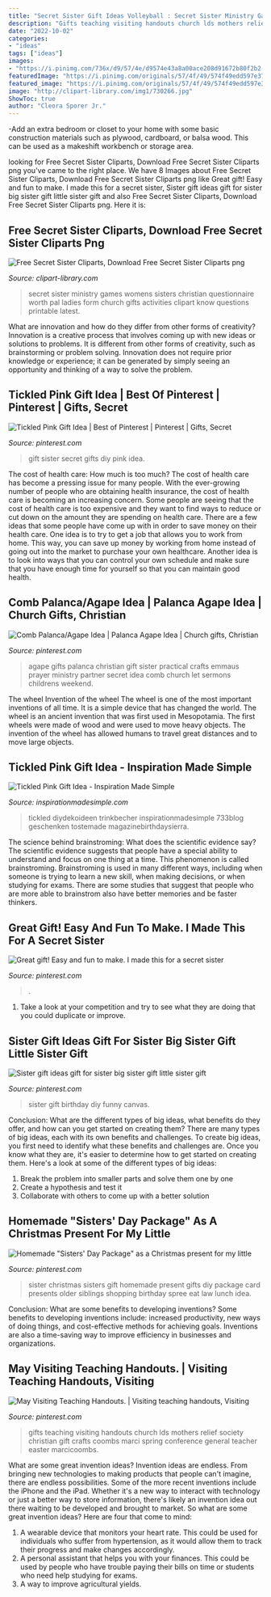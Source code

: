 ```yaml
---
title: "Secret Sister Gift Ideas Volleyball : Secret Sister Ministry Games Womens Sisters Christian Questionnaire Worth Pal Ladies Form Church Gifts Activities Clipart Know Questions Printable Latest"
description: "Gifts teaching visiting handouts church lds mothers relief society christian gift crafts coombs marci spring conference general teacher easter marcicoombs"
date: "2022-10-02"
categories:
- "ideas"
tags: ["ideas"]
images:
- "https://i.pinimg.com/736x/d9/57/4e/d9574e43a8a00ace208d91672b80f2b2--funny-sister-sister-sister.jpg"
featuredImage: "https://i.pinimg.com/originals/57/4f/49/574f49edd597e371694fa31bb8941867.jpg"
featured_image: "https://i.pinimg.com/originals/57/4f/49/574f49edd597e371694fa31bb8941867.jpg"
image: "http://clipart-library.com/img1/730266.jpg"
ShowToc: true
author: "Cleora Sporer Jr."
---
```



-Add an extra bedroom or closet to your home with some basic construction materials such as plywood, cardboard, or balsa wood. This can be used as a makeshift workbench or storage area. 

	

		
looking for Free Secret Sister Cliparts, Download Free Secret Sister Cliparts png you've came to the right place. We have 8 Images about Free Secret Sister Cliparts, Download Free Secret Sister Cliparts png like Great gift! Easy and fun to make. I made this for a secret sister, Sister gift ideas gift for sister big sister gift little sister gift and also Free Secret Sister Cliparts, Download Free Secret Sister Cliparts png. Here it is:
		
    
## Free Secret Sister Cliparts, Download Free Secret Sister Cliparts Png

<img loading=lazy src="http://clipart-library.com/img1/730266.jpg" onerror="this.onerror=null;this.src='https://tse1.mm.bing.net/th?id=OIP.JiMTV_2R52ozuZi8sswd6wHaJt&amp;pid=15.1';" alt="Free Secret Sister Cliparts, Download Free Secret Sister Cliparts png">

_Source: clipart-library.com_

>secret sister ministry games womens sisters christian questionnaire worth pal ladies form church gifts activities clipart know questions printable latest. 

	

What are innovation and how do they differ from other forms of creativity?
Innovation is a creative process that involves coming up with new ideas or solutions to problems. It is different from other forms of creativity, such as brainstorming or problem solving. Innovation does not require prior knowledge or experience; it can be generated by simply seeing an opportunity and thinking of a way to solve the problem.

    
## Tickled Pink Gift Idea | Best Of Pinterest | Pinterest | Gifts, Secret

<img loading=lazy src="https://i.pinimg.com/736x/35/c6/04/35c6046369cbe9529e3fb8cc57449742--diy-gift-ideas-for-girls-m-ms-gift-ideas.jpg?b=t" onerror="this.onerror=null;this.src='https://tse4.mm.bing.net/th?id=OIP.tHayMSX43I6AbexQFClf-wHaLG&amp;pid=15.1';" alt="Tickled Pink Gift Idea | Best of Pinterest | Pinterest | Gifts, Secret">

_Source: pinterest.com_

>gift sister secret gifts diy pink idea. 

	

The cost of health care: How much is too much?
The cost of health care has become a pressing issue for many people. With the ever-growing number of people who are obtaining health insurance, the cost of health care is becoming an increasing concern. Some people are seeing that the cost of health care is too expensive and they want to find ways to reduce or cut down on the amount they are spending on health care. There are a few ideas that some people have come up with in order to save money on their health care. One idea is to try to get a job that allows you to work from home. This way, you can save up money by working from home instead of going out into the market to purchase your own healthcare. Another idea is to look into ways that you can control your own schedule and make sure that you have enough time for yourself so that you can maintain good health.

    
## Comb Palanca/Agape Idea | Palanca Agape Idea | Church Gifts, Christian

<img loading=lazy src="https://i.pinimg.com/originals/6a/33/3d/6a333d2a23d84c642ea36b5e87aebfa8.jpg" onerror="this.onerror=null;this.src='https://tse3.mm.bing.net/th?id=OIP.JUZeEQEm5zFi2lkGSxcSfgHaJ3&amp;pid=15.1';" alt="Comb Palanca/Agape Idea | Palanca Agape Idea | Church gifts, Christian">

_Source: pinterest.com_

>agape gifts palanca christian gift sister practical crafts emmaus prayer ministry partner secret idea comb church let sermons childrens weekend. 

	

The wheel
Invention of the wheel
The wheel is one of the most important inventions of all time. It is a simple device that has changed the world. The wheel is an ancient invention that was first used in Mesopotamia. The first wheels were made of wood and were used to move heavy objects. The invention of the wheel has allowed humans to travel great distances and to move large objects.

    
## Tickled Pink Gift Idea - Inspiration Made Simple

<img loading=lazy src="https://www.inspirationmadesimple.com/wp-content/uploads/2015/04/tickled-pink-gift-idea.jpg" onerror="this.onerror=null;this.src='https://tse4.mm.bing.net/th?id=OIP.NcYEY2nL6VKeP7jMV0SXQgHaLG&amp;pid=15.1';" alt="Tickled Pink Gift Idea - Inspiration Made Simple">

_Source: inspirationmadesimple.com_

>tickled diydekoideen trinkbecher inspirationmadesimple 733blog geschenken tostemade magazinebirthdaysierra. 

	

The science behind brainstroming: What does the scientific evidence say?
The scientific evidence suggests that people have a special ability to understand and focus on one thing at a time. This phenomenon is called brainstroming. Brainstroming is used in many different ways, including when someone is trying to learn a new skill, when making decisions, or when studying for exams. There are some studies that suggest that people who are more able to brainstrom also have better memories and be faster thinkers.

    
## Great Gift! Easy And Fun To Make. I Made This For A Secret Sister

<img loading=lazy src="https://i.pinimg.com/originals/57/4f/49/574f49edd597e371694fa31bb8941867.jpg" onerror="this.onerror=null;this.src='https://tse4.mm.bing.net/th?id=OIP.Tc9IJO2X6Rx1KEArfWnnUAHaLG&amp;pid=15.1';" alt="Great gift! Easy and fun to make. I made this for a secret sister">

_Source: pinterest.com_

>. 

	

1. Take a look at your competition and try to see what they are doing that you could duplicate or improve.

    
## Sister Gift Ideas Gift For Sister Big Sister Gift Little Sister Gift

<img loading=lazy src="https://i.pinimg.com/736x/d9/57/4e/d9574e43a8a00ace208d91672b80f2b2--funny-sister-sister-sister.jpg" onerror="this.onerror=null;this.src='https://tse3.mm.bing.net/th?id=OIP.OtWqeDoV06VCaFnmyACedgHaJ4&amp;pid=15.1';" alt="Sister gift ideas gift for sister big sister gift little sister gift">

_Source: pinterest.com_

>sister gift birthday diy funny canvas. 

	

Conclusion: What are the different types of big ideas, what benefits do they offer, and how can you get started on creating them?
There are many types of big ideas, each with its own benefits and challenges. To create big ideas, you first need to identify what these benefits and challenges are. Once you know what they are, it's easier to determine how to get started on creating them. Here's a look at some of the different types of big ideas:
1. Break the problem into smaller parts and solve them one by one
2. Create a hypothesis and test it
3. Collaborate with others to come up with a better solution

    
## Homemade &quot;Sisters&#039; Day Package&quot; As A Christmas Present For My Little

<img loading=lazy src="https://s-media-cache-ak0.pinimg.com/736x/01/d4/35/01d43566acbf544884768d2cf2bf82e8.jpg" onerror="this.onerror=null;this.src='https://tse2.mm.bing.net/th?id=OIP.lZxWHOhafYqB1vXZqM0-yQHaJ4&amp;pid=15.1';" alt="Homemade &quot;Sisters&#039; Day Package&quot; as a Christmas present for my little">

_Source: pinterest.com_

>sister christmas sisters gift homemade present gifts diy package card presents older siblings shopping birthday spree eat law lunch idea. 

	

Conclusion: What are some benefits to developing inventions?
Some benefits to developing inventions include: increased productivity, new ways of doing things, and cost-effective methods for achieving goals. Inventions are also a time-saving way to improve efficiency in businesses and organizations.

    
## May Visiting Teaching Handouts. | Visiting Teaching Handouts, Visiting

<img loading=lazy src="https://i.pinimg.com/736x/01/ff/dd/01ffdd5a99509bbfb263f53b9d25f130--small-gifts-mothers-day-favor-gifts.jpg" onerror="this.onerror=null;this.src='https://tse2.mm.bing.net/th?id=OIP.UEbN5kx0ZIfRO2It99nEmwHaJ3&amp;pid=15.1';" alt="May Visiting Teaching Handouts. | Visiting teaching handouts, Visiting">

_Source: pinterest.com_

>gifts teaching visiting handouts church lds mothers relief society christian gift crafts coombs marci spring conference general teacher easter marcicoombs. 

	

What are some great invention ideas?
Invention ideas are endless. From bringing new technologies to making products that people can't imagine, there are endless possibilities. Some of the more recent inventions include the iPhone and the iPad. Whether it's a new way to interact with technology or just a better way to store information, there's likely an invention idea out there waiting to be developed and brought to market. So what are some great invention ideas? Here are four that come to mind: 
1) A wearable device that monitors your heart rate. This could be used for individuals who suffer from hypertension, as it would allow them to track their progress and make changes accordingly. 
2) A personal assistant that helps you with your finances. This could be used by people who have trouble paying their bills on time or students who need help studying for exams. 
3) A way to improve agricultural yields.

